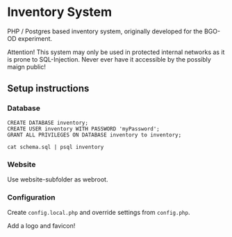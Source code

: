 # Inventory System

PHP / Postgres based inventory system, originally developed for the BGO-OD experiment. 

Attention! This system may only be used in protected internal networks as it is
prone to SQL-Injection. Never ever have it accessible by the possibly maign public!

## Setup instructions

### Database

```
CREATE DATABASE inventory;
CREATE USER inventory WITH PASSWORD 'myPassword';
GRANT ALL PRIVILEGES ON DATABASE inventory to inventory;

cat schema.sql | psql inventory
```

### Website

Use website-subfolder as webroot. 

### Configuration

Create `config.local.php` and override settings from `config.php`. 

Add a logo and favicon! 
